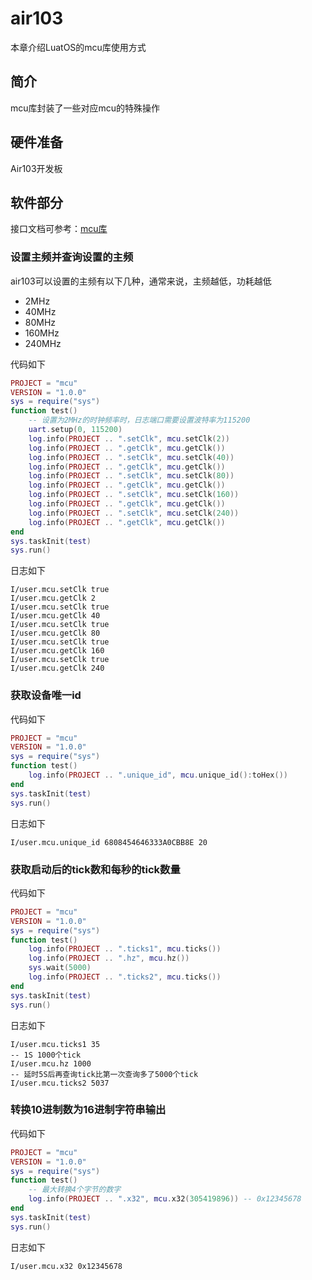 # air103

本章介绍LuatOS的mcu库使用方式

## 简介

mcu库封装了一些对应mcu的特殊操作

## 硬件准备

Air103开发板

## 软件部分

接口文档可参考：[mcu库](https://wiki.luatos.com/api/mcu.html)

### 设置主频并查询设置的主频

air103可以设置的主频有以下几种，通常来说，主频越低，功耗越低

+ 2MHz
+ 40MHz
+ 80MHz
+ 160MHz
+ 240MHz

代码如下

```lua
PROJECT = "mcu"
VERSION = "1.0.0"
sys = require("sys")
function test()
    -- 设置为2MHz的时钟频率时，日志端口需要设置波特率为115200
    uart.setup(0, 115200)
    log.info(PROJECT .. ".setClk", mcu.setClk(2))
    log.info(PROJECT .. ".getClk", mcu.getClk())
    log.info(PROJECT .. ".setClk", mcu.setClk(40))
    log.info(PROJECT .. ".getClk", mcu.getClk())
    log.info(PROJECT .. ".setClk", mcu.setClk(80))
    log.info(PROJECT .. ".getClk", mcu.getClk())
    log.info(PROJECT .. ".setClk", mcu.setClk(160))
    log.info(PROJECT .. ".getClk", mcu.getClk())
    log.info(PROJECT .. ".setClk", mcu.setClk(240))
    log.info(PROJECT .. ".getClk", mcu.getClk())
end
sys.taskInit(test)
sys.run()

```

日志如下

```log
I/user.mcu.setClk true
I/user.mcu.getClk 2
I/user.mcu.setClk true
I/user.mcu.getClk 40
I/user.mcu.setClk true
I/user.mcu.getClk 80
I/user.mcu.setClk true
I/user.mcu.getClk 160
I/user.mcu.setClk true
I/user.mcu.getClk 240
```

### 获取设备唯一id

代码如下

```lua
PROJECT = "mcu"
VERSION = "1.0.0"
sys = require("sys")
function test()
    log.info(PROJECT .. ".unique_id", mcu.unique_id():toHex())
end
sys.taskInit(test)
sys.run()

```

日志如下

```log
I/user.mcu.unique_id 6808454646333A0CBB8E 20
```

### 获取启动后的tick数和每秒的tick数量

代码如下

```lua
PROJECT = "mcu"
VERSION = "1.0.0"
sys = require("sys")
function test()
    log.info(PROJECT .. ".ticks1", mcu.ticks())
    log.info(PROJECT .. ".hz", mcu.hz())
    sys.wait(5000)
    log.info(PROJECT .. ".ticks2", mcu.ticks())
end
sys.taskInit(test)
sys.run()
```

日志如下

```log
I/user.mcu.ticks1 35
-- 1S 1000个tick
I/user.mcu.hz 1000
-- 延时5S后再查询tick比第一次查询多了5000个tick
I/user.mcu.ticks2 5037
```

### 转换10进制数为16进制字符串输出

代码如下

```lua
PROJECT = "mcu"
VERSION = "1.0.0"
sys = require("sys")
function test()
    -- 最大转换4个字节的数字
    log.info(PROJECT .. ".x32", mcu.x32(305419896)) -- 0x12345678
end
sys.taskInit(test)
sys.run()
```

日志如下

```log
I/user.mcu.x32 0x12345678
```

